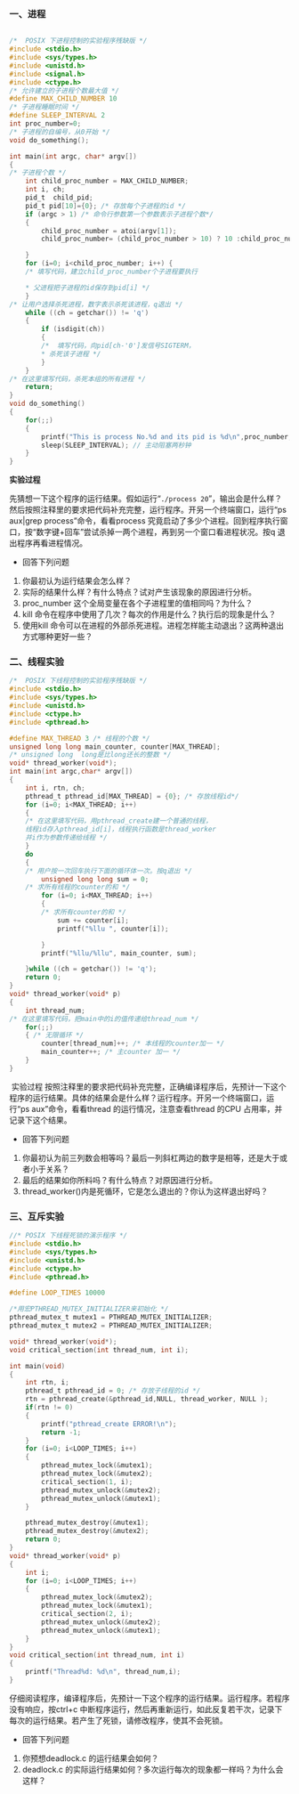 
### 一、进程
```c

/*  POSIX 下进程控制的实验程序残缺版 */
#include <stdio.h>
#include <sys/types.h>
#include <unistd.h>
#include <signal.h>
#include <ctype.h>
/* 允许建立的子进程个数最大值 */
#define MAX_CHILD_NUMBER 10
/* 子进程睡眠时间 */
#define SLEEP_INTERVAL 2
int proc_number=0;
/* 子进程的自编号，从0开始 */
void do_something();

int main(int argc, char* argv[])
{
/* 子进程个数 */
	int child_proc_number = MAX_CHILD_NUMBER;
	int i, ch;
	pid_t  child_pid;
	pid_t pid[10]={0}; /* 存放每个子进程的id */
	if (argc > 1) /* 命令行参数第一个参数表示子进程个数*/
    {
        child_proc_number = atoi(argv[1]);
        child_proc_number= (child_proc_number > 10) ? 10 :child_proc_number;

    }
    for (i=0; i<child_proc_number; i++) {
    /* 填写代码，建立child_proc_number个子进程要执行

    * 父进程把子进程的id保存到pid[i] */
    }
/* 让用户选择杀死进程，数字表示杀死该进程，q退出 */
	while ((ch = getchar()) != 'q')
    {
        if (isdigit(ch))
        {
        /*  填写代码，向pid[ch-'0']发信号SIGTERM，
        * 杀死该子进程 */
        }
    }
/* 在这里填写代码，杀死本组的所有进程 */
	return;
}
void do_something()
{
    for(;;)
    {
        printf("This is process No.%d and its pid is %d\n",proc_number,  getpid());
        sleep(SLEEP_INTERVAL); // 主动阻塞两秒钟
    }
}

```
**实验过程**

先猜想一下这个程序的运行结果。假如运行“```./process 20```”，输出会是什么样？然后按照注释里的要求把代码补充完整，运行程序。开另一个终端窗口，运行“ps aux|grep process”命令，看看process 究竟启动了多少个进程。回到程序执行窗口，按“数字键+回车”尝试杀掉一两个进程，再到另一个窗口看进程状况。按q 退出程序再看进程情况。

- 回答下列问题

1. 你最初认为运行结果会怎么样？
2. 实际的结果什么样？有什么特点？试对产生该现象的原因进行分析。
3. proc_number 这个全局变量在各个子进程里的值相同吗？为什么？
4. kill 命令在程序中使用了几次？每次的作用是什么？执行后的现象是什么？
5. 使用kill 命令可以在进程的外部杀死进程。进程怎样能主动退出？这两种退出方式哪种更好一些？

### 二、线程实验

```c
/*  POSIX 下线程控制的实验程序残缺版 */
#include <stdio.h>
#include <sys/types.h>
#include <unistd.h>
#include <ctype.h>
#include <pthread.h>

#define MAX_THREAD 3 /* 线程的个数 */
unsigned long long main_counter, counter[MAX_THREAD];
/* unsigned long  long是比long还长的整数 */
void* thread_worker(void*);
int main(int argc,char* argv[])
{
    int i, rtn, ch;
    pthread_t pthread_id[MAX_THREAD] = {0}; /* 存放线程id*/
    for (i=0; i<MAX_THREAD; i++)
    {
    /* 在这里填写代码，用pthread_create建一个普通的线程，
    线程id存入pthread_id[i]，线程执行函数是thread_worker
    并i作为参数传递给线程 */
    }
    do
    {
    /* 用户按一次回车执行下面的循环体一次。按q退出 */
        unsigned long long sum = 0;
    /* 求所有线程的counter的和 */
        for (i=0; i<MAX_THREAD; i++)
        {
        /* 求所有counter的和 */
            sum += counter[i];
            printf("%llu ", counter[i]);

        }
        printf("%llu/%llu", main_counter, sum);

	}while ((ch = getchar()) != 'q');
	return 0;
}
void* thread_worker(void* p)
{
	int thread_num;
/* 在这里填写代码，把main中的i的值传递给thread_num */
    for(;;)
    { /* 无限循环 */
        counter[thread_num]++; /* 本线程的counter加一 */
        main_counter++; /* 主counter 加一 */
    }
}
```

​        实验过程 按照注释里的要求把代码补充完整，正确编译程序后，先预计一下这个程序的运行结果。具体的结果会是什么样？运行程序。开另一个终端窗口，运行“ps aux”命令，看看thread 的运行情况，注意查看thread 的CPU 占用率，并记录下这个结果。

- 回答下列问题

1. 你最初认为前三列数会相等吗？最后一列斜杠两边的数字是相等，还是大于或者小于关系？
2. 最后的结果如你所料吗？有什么特点？对原因进行分析。
3. thread_worker()内是死循环，它是怎么退出的？你认为这样退出好吗？

###  三、互斥实验

```c
//* POSIX 下线程死锁的演示程序 */
#include <stdio.h>
#include <sys/types.h>
#include <unistd.h>
#include <ctype.h>
#include <pthread.h>

#define LOOP_TIMES 10000

/*用宏PTHREAD_MUTEX_INITIALIZER来初始化 */
pthread_mutex_t mutex1 = PTHREAD_MUTEX_INITIALIZER;
pthread_mutex_t mutex2 = PTHREAD_MUTEX_INITIALIZER;

void* thread_worker(void*);
void critical_section(int thread_num, int i);

int main(void)
{
	int rtn, i;
	pthread_t pthread_id = 0; /* 存放子线程的id */
	rtn = pthread_create(&pthread_id,NULL, thread_worker, NULL );
	if(rtn != 0)
	{
		printf("pthread_create ERROR!\n");
		return -1;
	}
	for (i=0; i<LOOP_TIMES; i++)
	{
        pthread_mutex_lock(&mutex1);
        pthread_mutex_lock(&mutex2);
        critical_section(1, i);
        pthread_mutex_unlock(&mutex2);
        pthread_mutex_unlock(&mutex1);
	}

    pthread_mutex_destroy(&mutex1);
    pthread_mutex_destroy(&mutex2);
    return 0;
}
void* thread_worker(void* p)
{
	int i;
	for (i=0; i<LOOP_TIMES; i++)
	{
		pthread_mutex_lock(&mutex2);
		pthread_mutex_lock(&mutex1);
		critical_section(2, i);
		pthread_mutex_unlock(&mutex2);
		pthread_mutex_unlock(&mutex1);
	}
}
void critical_section(int thread_num, int i)
{
	printf("Thread%d: %d\n", thread_num,i);
}


```

​        仔细阅读程序，编译程序后，先预计一下这个程序的运行结果。运行程序。若程序没有响应，按ctrl+c 中断程序运行，然后再重新运行，如此反复若干次，记录下每次的运行结果。若产生了死锁，请修改程序，使其不会死锁。

- 回答下列问题

1. 你预想deadlock.c 的运行结果会如何？
2. deadlock.c 的实际运行结果如何？多次运行每次的现象都一样吗？为什么会这样？